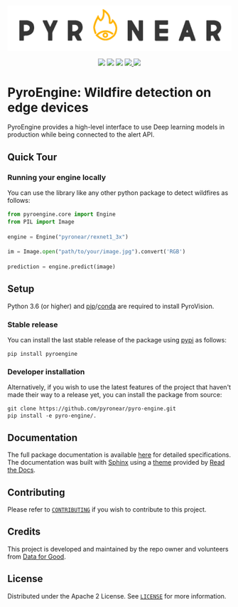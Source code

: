 ![PyroNear Logo](docs/source/_static/img/pyronear-logo-dark.png)

<p align="center">
    <a href="LICENSE" alt="License">
        <img src="https://img.shields.io/badge/License-Apache_2.0-blue.svg" /></a>
    <a href="https://app.codacy.com/gh/pyronear/pyro-engine?utm_source=github.com&utm_medium=referral&utm_content=pyronear/pyro-engine&utm_campaign=Badge_Grade_Settings">
        <img src="https://api.codacy.com/project/badge/Grade/d7f62736901d4e5c97c744411d8e02e3"/></a>
    <a href="https://github.com/pyronear/pyro-engine/actions?query=workflow%3Abuilds">
        <img src="https://github.com/pyronear/pyro-engine/workflows/builds/badge.svg" /></a>
    <a href="https://codecov.io/gh/pyronear/pyro-engine">
      <img src="https://codecov.io/gh/pyronear/pyro-engine/branch/master/graph/badge.svg" />
    </a>
    <a href="https://pyronear.github.io/pyro-engine">
  		<img src="https://img.shields.io/badge/docs-available-blue.svg" /></a>
</p>



# PyroEngine: Wildfire detection on edge devices

PyroEngine provides a high-level interface to use Deep learning models in production while being connected to the alert API.

## Quick Tour

### Running your engine locally

You can use the library like any other python package to detect wildfires as follows:

```python
from pyroengine.core import Engine
from PIL import Image

engine = Engine("pyronear/rexnet1_3x")

im = Image.open("path/to/your/image.jpg").convert('RGB')

prediction = engine.predict(image) 
```

## Setup

Python 3.6 (or higher) and [pip](https://pip.pypa.io/en/stable/)/[conda](https://docs.conda.io/en/latest/miniconda.html) are required to install PyroVision.

### Stable release

You can install the last stable release of the package using [pypi](https://pypi.org/project/pyroengine/) as follows:

```shell
pip install pyroengine
```

### Developer installation

Alternatively, if you wish to use the latest features of the project that haven't made their way to a release yet, you can install the package from source:

```shell
git clone https://github.com/pyronear/pyro-engine.git
pip install -e pyro-engine/.
```

## Documentation

The full package documentation is available [here](https://pyronear.github.io/pyro-engine/) for detailed specifications. The documentation was built with [Sphinx](https://www.sphinx-doc.org) using a [theme](https://github.com/readthedocs/sphinx_rtd_theme) provided by [Read the Docs](https://readthedocs.org).



## Contributing

Please refer to [`CONTRIBUTING`](CONTRIBUTING.md) if you wish to contribute to this project.



## Credits

This project is developed and maintained by the repo owner and volunteers from [Data for Good](https://dataforgood.fr/).



## License

Distributed under the Apache 2 License. See [`LICENSE`](LICENSE) for more information.

